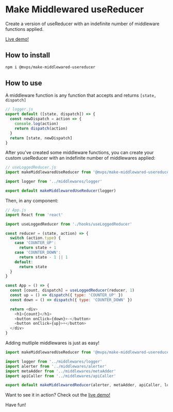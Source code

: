 # Make Middlewared useReducer

Create a version of useReducer with an indefinite number of  middleware functions applied.

[Live demo!][live-demo]

## How to install

```bash
npm i @mvps/make-middlewared-usereducer
```

## How to use

 A middleware function is any function that accepts and returns `[state, dispatch]`

```js
// logger.js
export default ([state, dispatch]) => {
  const newDispatch = action => {
    console.log(action)
    return dispatch(action)
  }
  return [state, newDispatch]
}
```

After you've created some middleware functions, you can create your custom useReducer with an indefinite number of middlewares applied:

```js
// useLoggedReducer.js
import makeMiddlewaredUseReducer from '@mvps/make-middlewared-usereducer'

import logger from '../middlewares/logger'

export default makeMiddlewaredUseReducer(logger)
```

Then, in any component:

```js
// App.js
import React from 'react'

import useLoggedReducer from './hooks/useLoggedReducer'

const reducer = (state, action) => {
  switch (action.type) {
    case 'COUNTER_UP':
      return state + 1
    case 'COUNTER_DOWN':
      return state - 1 || 1
    default:
      return state
  }
}

const App = () => {
  const [count, dispatch] = useLoggedReducer(reducer, 1)
  const up = () => dispatch({ type: 'COUNTER_UP' })
  const down = () => dispatch({ type: 'COUNTER_DOWN' })

  return <div>
    <h1>{count}</h1>
    <button onClick={down}>-</button>
    <button onClick={up}>+</button>
  </div>
}
```

Adding mutliple middlewares is just as easy!

```js
import makeMiddlewaredUseReducer from '@mvps/make-middlewared-usereducer'

import logger from '../middlewares/logger'
import alerter from '../middlewares/alerter'
import metaAdder from '../middlewares/metaAdder'
import apiCaller from '../middlewares/apiCaller'

export default makeMiddlewaredReducer(alerter, metaAdder, apiCaller, logger)
```

Want to see it in action? Check out the [live demo!][live-demo]

Have fun!

[live-demo]: https://stackblitz.com/edit/make-middlewared-reducer?file=App.js
